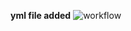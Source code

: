 **yml file added**
![workflow](https://github.com/<a5ea5em5int>/<semUpdate>/actions/workflows/main.yml/badge.svg)